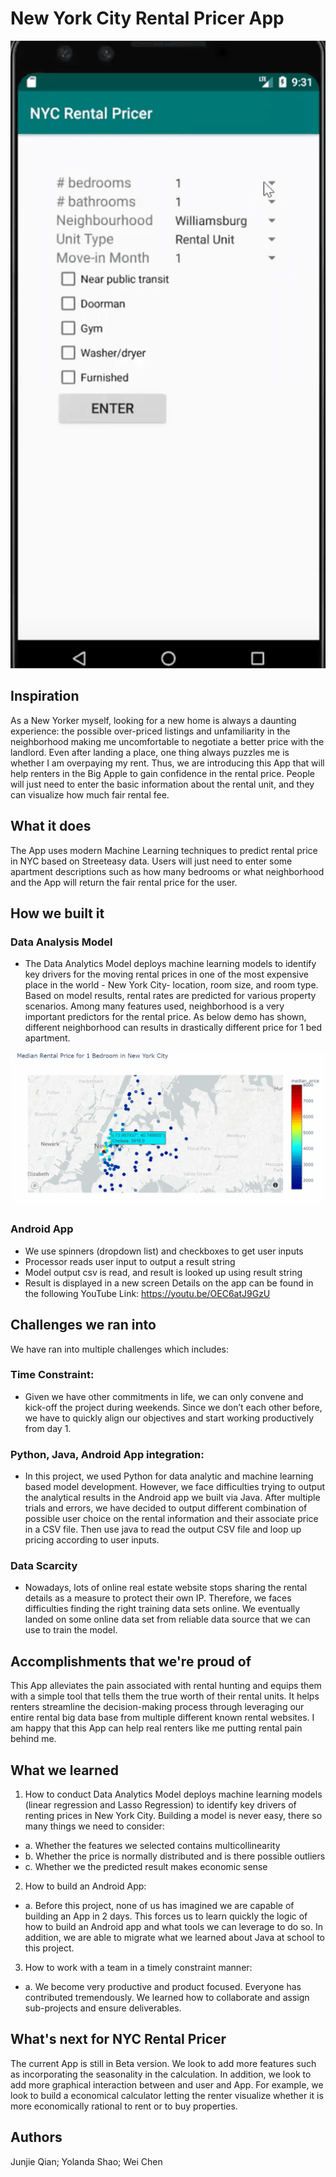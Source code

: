 # New York City Rental Pricer App


![](nyc_pricer_demo2.gif)

## Inspiration ##

As a New Yorker myself, looking for a new home is always a daunting experience: the possible over-priced listings and unfamiliarity in the neighborhood making me uncomfortable to negotiate a better price with the landlord. Even after landing a place, one thing always puzzles me is whether I am overpaying my rent. 
Thus, we are introducing this App that will help renters in the Big Apple to gain confidence in the rental price. People will just need to enter the basic information about the rental unit, and they can visualize how much fair rental fee.

## What it does ##
The App uses modern Machine Learning techniques to predict rental price in NYC based on Streeteasy data. Users will just need to enter some apartment descriptions such as how many bedrooms or what neighborhood and the App will return the fair rental price for the user.

## How we built it ##
### Data Analysis Model
 - The Data Analytics Model deploys machine learning models to identify key drivers for the moving rental prices in one of the most expensive place in the world - New York City- location, room size, and room type. Based on model results, rental rates are predicted for various property scenarios. Among many features used, neighborhood is a very important predictors for the rental price. As below demo has shown, different neighborhood can results in drastically different price for 1 bed apartment.
 
![](nyc_price2.gif)

### Android App
 - We use spinners (dropdown list) and checkboxes to get user inputs
 - Processor reads user input to output a result string
 - Model output csv is read, and result is looked up using result string
 - Result is displayed in a new screen
 Details on the app can be found in the following YouTube Link: https://youtu.be/OEC6atJ9GzU

## Challenges we ran into ##
We have ran into multiple challenges which includes:
### Time Constraint:
- Given we have other commitments in life, we can only convene and kick-off the project during weekends. Since we don’t each other before, we have to quickly align our objectives and start working productively from day 1.
### Python, Java, Android App integration:
- In this project, we used Python for data analytic and machine learning based model development. However, we face difficulties trying to output the analytical results in the Android app we built via Java. After multiple trials and errors, we have decided to output different combination of possible user choice on the rental information and their associate price in a CSV file. Then use java to read the output CSV file and loop up pricing according to user inputs.
### Data Scarcity
- Nowadays, lots of online real estate website stops sharing the rental details as a measure to protect their own IP. Therefore, we faces difficulties finding the right training data sets online. We eventually landed on some online data set from reliable data source that we can use to train the model.

## Accomplishments that we're proud of ##
This App alleviates the pain associated with rental hunting and equips them with a simple tool that tells them the true worth of their rental units. It helps renters streamline the decision-making process through leveraging our entire rental big data base from multiple different known rental websites.
I am happy that this App can help real renters like me putting rental pain behind me.

## What we learned ##
1.	How to conduct Data Analytics Model deploys machine learning models (linear regression and Lasso Regression) to identify key drivers of renting prices in New York City. Building a model is never easy, there so many things we need to consider:
- a.	Whether the features we selected contains multicollinearity
- b.	Whether the price is normally distributed and is there possible outliers
- c.	Whether we the predicted result makes economic sense
2.	How to build an Android App:
- a.	Before this project, none of us has imagined we are capable of building an App in 2 days. This forces us to learn quickly the logic of how to build an Android app and what tools we can leverage to do so. In addition, we are able to migrate what we learned about Java at school to this project.
3.	How to work with a team in a timely constraint manner:
- a.	We become very productive and product focused. Everyone has contributed tremendously. We learned how to collaborate and assign sub-projects and ensure deliverables.

## What's next for NYC Rental Pricer ##
The current App is still in Beta version. We look to add more features such as incorporating the seasonality in the calculation. In addition, we look to add more graphical interaction between and user and App. For example, we look to build a economical calculator letting the renter visualize whether it is more economically rational to rent or to buy properties.
 	 

## Authors
Junjie Qian;
Yolanda Shao;
Wei Chen

